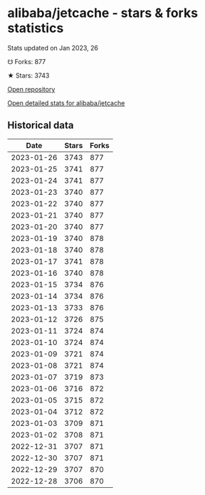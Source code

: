 # alibaba/jetcache - stars & forks statistics

Stats updated on Jan 2023, 26

☋ Forks: 877

★ Stars: 3743

[Open repository](https://github.com/alibaba/jetcache)

[Open detailed stats for alibaba/jetcache](https://reviewgithub.com/rep/alibaba/jetcache)

## Historical data
| Date | Stars | Forks |
|------|-------|-------|
| 2023-01-26 | 3743 | 877 | 
| 2023-01-25 | 3741 | 877 | 
| 2023-01-24 | 3741 | 877 | 
| 2023-01-23 | 3740 | 877 | 
| 2023-01-22 | 3740 | 877 | 
| 2023-01-21 | 3740 | 877 | 
| 2023-01-20 | 3740 | 877 | 
| 2023-01-19 | 3740 | 878 | 
| 2023-01-18 | 3740 | 878 | 
| 2023-01-17 | 3741 | 878 | 
| 2023-01-16 | 3740 | 878 | 
| 2023-01-15 | 3734 | 876 | 
| 2023-01-14 | 3734 | 876 | 
| 2023-01-13 | 3733 | 876 | 
| 2023-01-12 | 3726 | 875 | 
| 2023-01-11 | 3724 | 874 | 
| 2023-01-10 | 3724 | 874 | 
| 2023-01-09 | 3721 | 874 | 
| 2023-01-08 | 3721 | 874 | 
| 2023-01-07 | 3719 | 873 | 
| 2023-01-06 | 3716 | 872 | 
| 2023-01-05 | 3715 | 872 | 
| 2023-01-04 | 3712 | 872 | 
| 2023-01-03 | 3709 | 871 | 
| 2023-01-02 | 3708 | 871 | 
| 2022-12-31 | 3707 | 871 | 
| 2022-12-30 | 3707 | 871 | 
| 2022-12-29 | 3707 | 870 | 
| 2022-12-28 | 3706 | 870 | 


